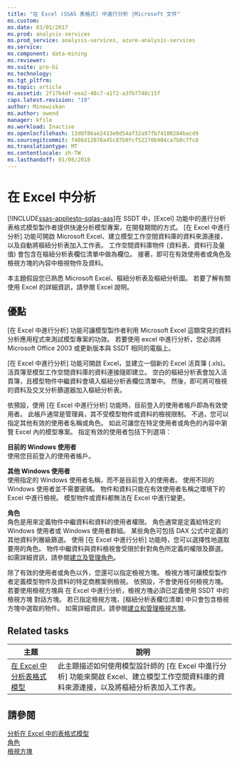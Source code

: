 ```yaml
---
title: "在 Excel (SSAS 表格式) 中進行分析 |Microsoft 文件"
ms.custom: 
ms.date: 03/01/2017
ms.prod: analysis-services
ms.prod_service: analysis-services, azure-analysis-services
ms.service: 
ms.component: data-mining
ms.reviewer: 
ms.suite: pro-bi
ms.technology: 
ms.tgt_pltfrm: 
ms.topic: article
ms.assetid: 2f17b4df-eea2-48c7-a1f2-a3fb7748c15f
caps.latest.revision: "19"
author: Minewiskan
ms.author: owend
manager: kfile
ms.workload: Inactive
ms.openlocfilehash: 13d0f86ae2413e0d54af32a97fb74100284bacd9
ms.sourcegitcommit: f486d12078a45c87b0fcf52270b904ca7b0c7fc8
ms.translationtype: MT
ms.contentlocale: zh-TW
ms.lasthandoff: 01/08/2018
---
```

# <a name="analyze-in-excel"></a>在 Excel 中分析
[!INCLUDE[ssas-appliesto-sqlas-aas](../../includes/ssas-appliesto-sqlas-aas.md)]在 SSDT 中，[Excel] 功能中的進行分析表格式模型製作者提供快速分析模型專案，在開發期間的方式。 [在 Excel 中進行分析] 功能可開啟 Microsoft Excel、建立模型工作空間資料庫的資料來源連接，以及自動將樞紐分析表加入工作表。 工作空間資料庫物件 (資料表、資料行及量值) 會包含在樞紐分析表欄位清單中做為欄位。 接著，即可在有效使用者或角色及檢視方塊的內容中檢視物件及資料。  
  
 本主題假設您已熟悉 Microsoft Excel、樞紐分析表及樞紐分析圖。 若要了解有關使用 Excel 的詳細資訊，請參閱 Excel 說明。  
  
##  <a name="bkmk_benefits"></a> 優點  
 [在 Excel 中進行分析] 功能可讓模型製作者利用 Microsoft Excel 這類常見的資料分析應用程式來測試模型專案的功效。 若要使用 excel 中進行分析，您必須將 Microsoft Office 2003 或更新版本與 SSDT 相同的電腦上。  
  
 [在 Excel 中進行分析] 功能可開啟 Excel，並建立一個新的 Excel 活頁簿 (.xls)。 活頁簿至模型工作空間資料庫的資料連接隨即建立。 空白的樞紐分析表會加入活頁簿，且模型物件中繼資料會填入樞紐分析表欄位清單中。 然後，即可將可檢視的資料及交叉分析篩選器加入樞紐分析表。  
  
 依預設，使用 [在 Excel 中進行分析] 功能時，目前登入的使用者帳戶即為有效使用者。 此帳戶通常是管理員，其不受模型物件或資料的檢視限制。 不過，您可以指定其他有效的使用者名稱或角色。 如此可讓您在特定使用者或角色的內容中瀏覽 Excel 內的模型專案。 指定有效的使用者包括下列選項：  
  
 **目前的 Windows 使用者**  
 使用您目前登入的使用者帳戶。  
  
 **其他 Windows 使用者**  
 使用指定的 Windows 使用者名稱，而不是目前登入的使用者。 使用不同的 Windows 使用者並不需要密碼。 物件和資料只能在有效使用者名稱之環境下的 Excel 中進行檢視。 模型物件或資料都無法在 Excel 中進行變更。  
  
 **角色**  
 角色是用來定義物件中繼資料和資料的使用者權限。 角色通常是定義給特定的 Windows 使用者或 Windows 使用者群組。 某些角色可包括 DAX 公式中定義的其他資料列層級篩選。 使用 [在 Excel 中進行分析] 功能時，您可以選擇性地選取要用的角色。 物件中繼資料與資料檢視會受限於針對角色所定義的權限及篩選。 如需詳細資訊，請參閱[建立及管理角色](../../analysis-services/tabular-models/create-and-manage-roles-ssas-tabular.md)。  
  
 除了有效的使用者或角色以外，您還可以指定檢視方塊。 檢視方塊可讓模型製作者定義模型物件及資料的特定商務案例檢視。 依預設，不會使用任何檢視方塊。 若要使用檢視方塊與 在 Excel 中進行分析，檢視方塊必須已定義使用 SSDT 中的 檢視方塊 對話方塊。 若已指定檢視方塊，[樞紐分析表欄位清單] 中只會包含檢視方塊中選取的物件。 如需詳細資訊，請參閱[建立和管理檢視方塊](../../analysis-services/tabular-models/create-and-manage-perspectives-ssas-tabular.md)。  
  
##  <a name="bkmk_rt"></a> Related tasks  
  
|**主題**|**說明**|  
|---------------|---------------------|  
|[在 Excel 中分析表格式模型](../../analysis-services/tabular-models/analyze-a-tabular-model-in-excel-ssas-tabular.md)|此主題描述如何使用模型設計師的 [在 Excel 中進行分析] 功能來開啟 Excel、建立模型工作空間資料庫的資料來源連接，以及將樞紐分析表加入工作表。|  
  
## <a name="see-also"></a>請參閱  
 [分析在 Excel 中的表格式模型](../../analysis-services/tabular-models/analyze-a-tabular-model-in-excel-ssas-tabular.md)   
 [角色](../../analysis-services/tabular-models/roles-ssas-tabular.md)   
 [檢視方塊](../../analysis-services/tabular-models/perspectives-ssas-tabular.md)  
  
  

